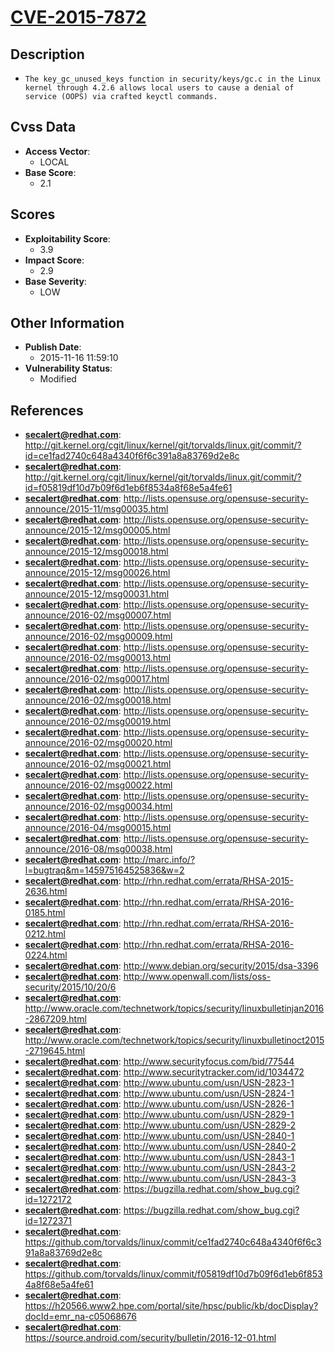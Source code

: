 
# [CVE-2015-7872](https://cve.mitre.org/cgi-bin/cvename.cgi?name=CVE-2015-7872)

## Description

- `The key_gc_unused_keys function in security/keys/gc.c in the Linux kernel through 4.2.6 allows local users to cause a denial of service (OOPS) via crafted keyctl commands.`

## Cvss Data

- **Access Vector**:
  - LOCAL
- **Base Score**:
  - 2.1

## Scores

- **Exploitability Score**:
  - 3.9
- **Impact Score**:
  - 2.9
- **Base Severity**:
  - LOW

## Other Information

- **Publish Date**:
  - 2015-11-16 11:59:10
- **Vulnerability Status**:
  - Modified

## References

- **secalert@redhat.com**: http://git.kernel.org/cgit/linux/kernel/git/torvalds/linux.git/commit/?id=ce1fad2740c648a4340f6f6c391a8a83769d2e8c
- **secalert@redhat.com**: http://git.kernel.org/cgit/linux/kernel/git/torvalds/linux.git/commit/?id=f05819df10d7b09f6d1eb6f8534a8f68e5a4fe61
- **secalert@redhat.com**: http://lists.opensuse.org/opensuse-security-announce/2015-11/msg00035.html
- **secalert@redhat.com**: http://lists.opensuse.org/opensuse-security-announce/2015-12/msg00005.html
- **secalert@redhat.com**: http://lists.opensuse.org/opensuse-security-announce/2015-12/msg00018.html
- **secalert@redhat.com**: http://lists.opensuse.org/opensuse-security-announce/2015-12/msg00026.html
- **secalert@redhat.com**: http://lists.opensuse.org/opensuse-security-announce/2015-12/msg00031.html
- **secalert@redhat.com**: http://lists.opensuse.org/opensuse-security-announce/2016-02/msg00007.html
- **secalert@redhat.com**: http://lists.opensuse.org/opensuse-security-announce/2016-02/msg00009.html
- **secalert@redhat.com**: http://lists.opensuse.org/opensuse-security-announce/2016-02/msg00013.html
- **secalert@redhat.com**: http://lists.opensuse.org/opensuse-security-announce/2016-02/msg00017.html
- **secalert@redhat.com**: http://lists.opensuse.org/opensuse-security-announce/2016-02/msg00018.html
- **secalert@redhat.com**: http://lists.opensuse.org/opensuse-security-announce/2016-02/msg00019.html
- **secalert@redhat.com**: http://lists.opensuse.org/opensuse-security-announce/2016-02/msg00020.html
- **secalert@redhat.com**: http://lists.opensuse.org/opensuse-security-announce/2016-02/msg00021.html
- **secalert@redhat.com**: http://lists.opensuse.org/opensuse-security-announce/2016-02/msg00022.html
- **secalert@redhat.com**: http://lists.opensuse.org/opensuse-security-announce/2016-02/msg00034.html
- **secalert@redhat.com**: http://lists.opensuse.org/opensuse-security-announce/2016-04/msg00015.html
- **secalert@redhat.com**: http://lists.opensuse.org/opensuse-security-announce/2016-08/msg00038.html
- **secalert@redhat.com**: http://marc.info/?l=bugtraq&m=145975164525836&w=2
- **secalert@redhat.com**: http://rhn.redhat.com/errata/RHSA-2015-2636.html
- **secalert@redhat.com**: http://rhn.redhat.com/errata/RHSA-2016-0185.html
- **secalert@redhat.com**: http://rhn.redhat.com/errata/RHSA-2016-0212.html
- **secalert@redhat.com**: http://rhn.redhat.com/errata/RHSA-2016-0224.html
- **secalert@redhat.com**: http://www.debian.org/security/2015/dsa-3396
- **secalert@redhat.com**: http://www.openwall.com/lists/oss-security/2015/10/20/6
- **secalert@redhat.com**: http://www.oracle.com/technetwork/topics/security/linuxbulletinjan2016-2867209.html
- **secalert@redhat.com**: http://www.oracle.com/technetwork/topics/security/linuxbulletinoct2015-2719645.html
- **secalert@redhat.com**: http://www.securityfocus.com/bid/77544
- **secalert@redhat.com**: http://www.securitytracker.com/id/1034472
- **secalert@redhat.com**: http://www.ubuntu.com/usn/USN-2823-1
- **secalert@redhat.com**: http://www.ubuntu.com/usn/USN-2824-1
- **secalert@redhat.com**: http://www.ubuntu.com/usn/USN-2826-1
- **secalert@redhat.com**: http://www.ubuntu.com/usn/USN-2829-1
- **secalert@redhat.com**: http://www.ubuntu.com/usn/USN-2829-2
- **secalert@redhat.com**: http://www.ubuntu.com/usn/USN-2840-1
- **secalert@redhat.com**: http://www.ubuntu.com/usn/USN-2840-2
- **secalert@redhat.com**: http://www.ubuntu.com/usn/USN-2843-1
- **secalert@redhat.com**: http://www.ubuntu.com/usn/USN-2843-2
- **secalert@redhat.com**: http://www.ubuntu.com/usn/USN-2843-3
- **secalert@redhat.com**: https://bugzilla.redhat.com/show_bug.cgi?id=1272172
- **secalert@redhat.com**: https://bugzilla.redhat.com/show_bug.cgi?id=1272371
- **secalert@redhat.com**: https://github.com/torvalds/linux/commit/ce1fad2740c648a4340f6f6c391a8a83769d2e8c
- **secalert@redhat.com**: https://github.com/torvalds/linux/commit/f05819df10d7b09f6d1eb6f8534a8f68e5a4fe61
- **secalert@redhat.com**: https://h20566.www2.hpe.com/portal/site/hpsc/public/kb/docDisplay?docId=emr_na-c05068676
- **secalert@redhat.com**: https://source.android.com/security/bulletin/2016-12-01.html

